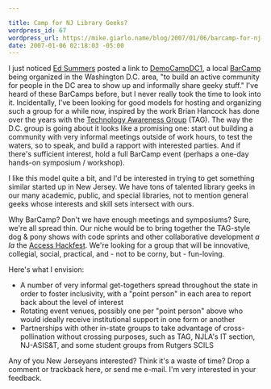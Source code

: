 ```yaml
---

title: Camp for NJ Library Geeks?
wordpress_id: 67
wordpress_url: https://mike.giarlo.name/blog/2007/01/06/barcamp-for-nj-library-geeks/
date: 2007-01-06 02:18:03 -05:00
---
```

I just noticed <a target="_blank" href="http://inkdroid.org">Ed Summers</a> posted a link to <a target="_blank" href="http://barcamp.org/DemoCampDC1">DemoCampDC1</a>, a local <a target="_blank" href="http://barcamp.org/">BarCamp</a> being organized in the Washington D.C. area, "to build an active community for people in the DC area to show up and informally share geeky stuff."  I've heard of these BarCamps before, but I never really took the time to look into it.  Incidentally, I've been looking for good models for hosting and organizing such a group for a while now, inspired by the work Brian Hancock has done over the years with the <a target="_blank" href="http://meta.montclair.edu/tag.html">Technology Awareness Group</a> (TAG).  The way the D.C. group is going about it looks like a promising one: start out building a community with very informal meetings outside of work hours, to test the waters, so to speak, and build a rapport with interested parties.  And if there's sufficient interest, hold a full BarCamp event (perhaps a one-day hands-on symposium / workshop).

I like this model quite a bit, and I'd be interested in trying to get something similar started up in New Jersey.  We have tons of talented library geeks in our many academic, public, and special libraries, not to mention general geeks whose interests and skill sets intersect with ours.

Why BarCamp?  Don't we have enough meetings and symposiums?  Sure, we're all spread thin.  Our niche would be to bring together the TAG-style dog & pony shows with code sprints and other collaborative development <em>a la</em> the <a target="_blank" href="http://www.access2006.uottawa.ca/?page_id=13">Access Hackfest</a>.  We're looking for a group that will be innovative, collegial, social, practical, and - not to be corny, but - fun-loving.

Here's what I envision:
<ul>
	<li>A number of very informal get-togethers spread throughout the state in order to foster inclusivity, with a "point person" in each area to report back about the level of interest</li>
	<li>Rotating event venues, possibly one per "point person" above who would ideally receive institutional support in one form or another</li>
	<li>Partnerships with other in-state groups to take advantage of cross-pollination without crossing purposes, such as TAG, NJLA's IT section, NJ-ASIS&T, and some student groups from Rutgers SCILS</li>
</ul>
Any of you New Jerseyans interested?  Think it's a waste of time?  Drop a comment or trackback here, or send me e-mail.  I'm very interested in your feedback.
